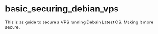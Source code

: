 # basic_securing_debian_vps
This is as guide to secure a VPS running Debain Latest OS. Making it more secure.
